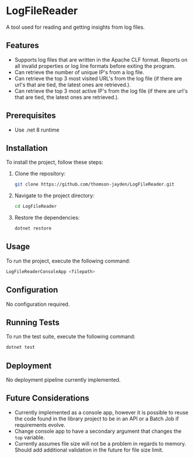 # LogFileReader
A tool used for reading and getting insights from log files.

## Features
- Supports log files that are written in the Apache CLF format. Reports on all invalid properties or log line formats before exiting the program.
- Can retrieve the number of unique IP's from a log file.
- Can retrieve the top 3 most visited URL's from the log file (if there are url's that are tied, the latest ones are retrieved.).
- Can retrieve the top 3 most active IP's from the log file (if there are url's that are tied, the latest ones are retrieved.).

## Prerequisites
- Use .net 8 runtime

## Installation
To install the project, follow these steps:

1. Clone the repository:
    ```bash
    git clone https://github.com/thomson-jayden/LogFileReader.git
    ```
2. Navigate to the project directory:
    ```bash
    cd LogFileReader
    ```
3. Restore the dependencies:
    ```bash
    dotnet restore
    ```

## Usage
To run the project, execute the following command:
```bash
LogFileReaderConsoleApp <filepath>
```

## Configuration
No configuration required.

## Running Tests
To run the test suite, execute the following command:
```bash
dotnet test
```

## Deployment
No deployment pipeline currently implemented.

## Future Considerations
- Currently implemented as a console app, however it is possible to reuse the code found in the library project
to be in an API or a Batch Job if requirements evolve.
- Change console app to have a secondary argument that changes the `top` variable.
- Currently assumes file size will not be a problem in regards to memory. Should add additional validation in the
future for file size limit.